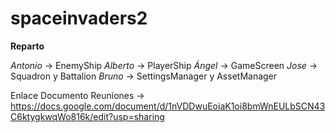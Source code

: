 # spaceinvaders2
**Reparto**

*Antonio* -> EnemyShip
*Alberto* -> PlayerShip
*Ángel* -> GameScreen
*Jose* -> Squadron y Battalion
*Bruno* -> SettingsManager y AssetManager


Enlace Documento Reuniones → https://docs.google.com/document/d/1nVDDwuEoiaK1oi8bmWnEULbSCN43C6ktygkwqWo816k/edit?usp=sharing
